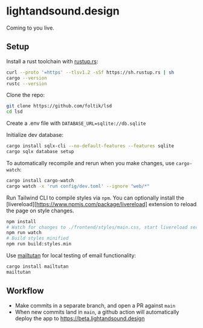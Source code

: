 # lightandsound.design

Coming to you live.

## Setup

Install a rust toolchain with [rustup.rs](https://rustup.rs):

```sh
curl --proto '=https' --tlsv1.2 -sSf https://sh.rustup.rs | sh
cargo --version
rustc --version
```

Clone the repo:

```sh
git clone https://github.com/foltik/lsd
cd lsd
```

Create a .env file with `DATABASE_URL=sqlite://db.sqlite`

Initialize dev database:

```sh
cargo install sqlx-cli --no-default-features --features sqlite
cargo sqlx database setup
```

To automatically recompile and rerun when you make changes, use `cargo-watch`:

```sh
cargo install cargo-watch
cargo watch -x 'run config/dev.toml' --ignore "web/*"
```

Run Tailwind CLI to compile styles via `npm`.
You can optionally install the [livereload][https://www.npmjs.com/package/livereload] extension to reload the page on style changes.

```sh
npm install
# Watch for changes to ./frontend/styles/main.css, start livereload server
npm run watch
# Build styles minified
npm run build:styles.min
```

Use [mailtutan](https://github.com/mailtutan/mailtutan) for local testing of email functionality:

```sh
cargo install mailtutan
mailtutan
```

## Workflow

- Make commits in a separate branch, and open a PR against `main`
- When new commits land in `main`, a github action will automatically deploy the app to https://beta.lightandsound.design
